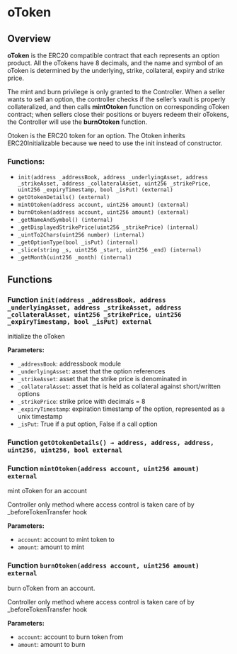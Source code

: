 # oToken

## Overview

**oToken** is the ERC20 compatible contract that each represents an option product. All the oTokens have 8 decimals, and the name and symbol of an oToken is determined by the underlying, strike, collateral, expiry and strike price.

The mint and burn privilege is only granted to the Controller. When a seller wants to sell an option, the controller checks if the seller’s vault is properly collateralized, and then calls **mintOtoken** function on corresponding oToken contract; when sellers close their positions or buyers redeem their oTokens, the Controller will use the **burnOtoken** function.

Otoken is the ERC20 token for an option. The Otoken inherits ERC20Initializable because we need to use the init instead of constructor.

### Functions:

* `init(address _addressBook, address _underlyingAsset, address _strikeAsset, address _collateralAsset, uint256 _strikePrice, uint256 _expiryTimestamp, bool _isPut) (external)`
* `getOtokenDetails() (external)`
* `mintOtoken(address account, uint256 amount) (external)`
* `burnOtoken(address account, uint256 amount) (external)`
* `_getNameAndSymbol() (internal)`
* `_getDisplayedStrikePrice(uint256 _strikePrice) (internal)`
* `_uintTo2Chars(uint256 number) (internal)`
* `_getOptionType(bool _isPut) (internal)`
* `_slice(string _s, uint256 _start, uint256 _end) (internal)`
* `_getMonth(uint256 _month) (internal)`

## Functions

### Function `init(address _addressBook, address _underlyingAsset, address _strikeAsset, address _collateralAsset, uint256 _strikePrice, uint256 _expiryTimestamp, bool _isPut) external`

initialize the oToken

**Parameters:**

* `_addressBook`: addressbook module
* `_underlyingAsset`: asset that the option references
* `_strikeAsset`: asset that the strike price is denominated in
* `_collateralAsset`: asset that is held as collateral against short/written options
* `_strikePrice`: strike price with decimals = 8
* `_expiryTimestamp`: expiration timestamp of the option, represented as a unix timestamp
* `_isPut`: True if a put option, False if a call option

### Function `getOtokenDetails() → address, address, address, uint256, uint256, bool external`

### Function `mintOtoken(address account, uint256 amount) external`

mint oToken for an account

Controller only method where access control is taken care of by \_beforeTokenTransfer hook

**Parameters:**

* `account`: account to mint token to
* `amount`: amount to mint

### Function `burnOtoken(address account, uint256 amount) external`

burn oToken from an account.

Controller only method where access control is taken care of by \_beforeTokenTransfer hook

**Parameters:**

* `account`: account to burn token from
* `amount`: amount to burn





